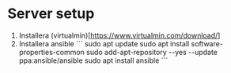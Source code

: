 # Server setup
1. Installera (virtualmin)[https://www.virtualmin.com/download/]
2. Installera ansible
    ´´´ 
    sudo apt update
    sudo apt install software-properties-common
    sudo add-apt-repository --yes --update ppa:ansible/ansible
    sudo apt install ansible
    ´´´